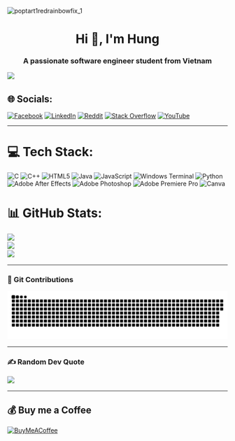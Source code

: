 ![poptart1redrainbowfix_1](https://github.com/hungsct1702/hungsct1702/assets/138696615/bd2ccdfe-0944-4678-9773-1e1ee3dd24d9)
<h1 align="center">Hi 👋, I'm Hung</h1>
<h3 align="center">A passionate software engineer student from Vietnam</h3>

[![](https://visitcount.itsvg.in/api?id=hungsct1702&icon=0&color=0)](https://visitcount.itsvg.in)
## 🌐 Socials:
[![Facebook](https://img.shields.io/badge/Facebook-%231877F2.svg?logo=Facebook&logoColor=white)](https://facebook.com/instantree0) [![LinkedIn](https://img.shields.io/badge/LinkedIn-%230077B5.svg?logo=linkedin&logoColor=white)](https://linkedin.com/in/hungsct1702) [![Reddit](https://img.shields.io/badge/Reddit-%23FF4500.svg?logo=Reddit&logoColor=white)](https://reddit.com/user/simp725) [![Stack Overflow](https://img.shields.io/badge/-Stackoverflow-FE7A16?logo=stack-overflow&logoColor=white)](https://stackoverflow.com/users/23114801) [![YouTube](https://img.shields.io/badge/YouTube-%23FF0000.svg?logo=YouTube&logoColor=white)](https://youtube.com/@imhung1702) 

___
# 💻 Tech Stack:
![C](https://img.shields.io/badge/c-%2300599C.svg?style=for-the-badge&logo=c&logoColor=white) ![C++](https://img.shields.io/badge/c++-%2300599C.svg?style=for-the-badge&logo=c%2B%2B&logoColor=white) ![HTML5](https://img.shields.io/badge/html5-%23E34F26.svg?style=for-the-badge&logo=html5&logoColor=white) ![Java](https://img.shields.io/badge/java-%23ED8B00.svg?style=for-the-badge&logo=openjdk&logoColor=white) ![JavaScript](https://img.shields.io/badge/javascript-%23323330.svg?style=for-the-badge&logo=javascript&logoColor=%23F7DF1E) ![Windows Terminal](https://img.shields.io/badge/Windows%20Terminal-%234D4D4D.svg?style=for-the-badge&logo=windows-terminal&logoColor=white) ![Python](https://img.shields.io/badge/python-3670A0?style=for-the-badge&logo=python&logoColor=ffdd54) ![Adobe After Effects](https://img.shields.io/badge/Adobe%20After%20Effects-9999FF.svg?style=for-the-badge&logo=Adobe%20After%20Effects&logoColor=white) ![Adobe Photoshop](https://img.shields.io/badge/adobe%20photoshop-%2331A8FF.svg?style=for-the-badge&logo=adobe%20photoshop&logoColor=white) ![Adobe Premiere Pro](https://img.shields.io/badge/Adobe%20Premiere%20Pro-9999FF.svg?style=for-the-badge&logo=Adobe%20Premiere%20Pro&logoColor=white) ![Canva](https://img.shields.io/badge/Canva-%2300C4CC.svg?style=for-the-badge&logo=Canva&logoColor=white)

# 📊 GitHub Stats:
![](https://github-readme-stats.vercel.app/api?username=hungsct1702&theme=tokyonight&hide_border=false&include_all_commits=false&count_private=false)<br/>
![](https://github-readme-streak-stats.herokuapp.com/?user=hungsct1702&theme=tokyonight&hide_border=false)<br/>
![](https://github-readme-stats.vercel.app/api/top-langs/?username=hungsct1702&theme=tokyonight&hide_border=false&include_all_commits=false&count_private=false&layout=compact)
___
### 🐍 Git Contributions
<img src="https://raw.githubusercontent.com/hungsct1702/hungsct1702/output/snake.svg" alt="Snake animation" />

---


### ✍️ Random Dev Quote
![](https://quotes-github-readme.vercel.app/api?type=horizontal&theme=radical)

---
## 💰 Buy me a Coffee
  [![BuyMeACoffee](https://img.shields.io/badge/Buy%20Me%20a%20Coffee-ffdd00?style=for-the-badge&logo=buy-me-a-coffee&logoColor=black)](https://buymeacoffee.com/hungsct1702) 

